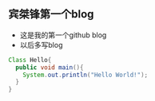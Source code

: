 ## 宾桀锋第一个blog
- 这是我的第一个github blog
- 以后多写blog

```java
Class Hello{
  public void main(){
    System.out.println("Hello World!");
  }
}
```
